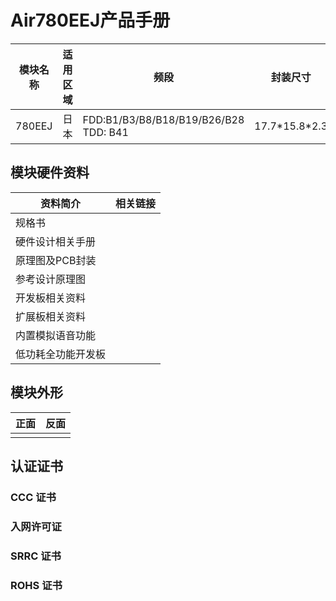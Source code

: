 # Air780EEJ产品手册

| 模块名称 | 适用区域 | 频段                                       | 封装尺寸        |
| -------- | -------- | ------------------------------------------ | --------------- |
| 780EEJ   | 日本     | FDD:B1/B3/B8/B18/B19/B26/B28<br />TDD: B41 | 17.7\*15.8\*2.3 |

## 模块硬件资料

| 资料简介           | 相关链接 |
| ------------------ | -------- |
| 规格书             |          |
| 硬件设计相关手册   |          |
| 原理图及PCB封装    |          |
| 参考设计原理图     |          |
| 开发板相关资料     |          |
| 扩展板相关资料     |          |
| 内置模拟语音功能   |          |
| 低功耗全功能开发板 |          |

## 模块外形

| 正面 | 反面 |
| ---- | ---- |
|      |      |

## 认证证书

### CCC 证书

### 入网许可证

### SRRC 证书

### ROHS 证书
